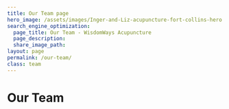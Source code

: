 ```yaml
---
title: Our Team page
hero_image: /assets/images/Inger-and-Liz-acupuncture-fort-collins-hero.jpg
search_engine_optimization:
  page_title: Our Team - WisdomWays Acupuncture
  page_description:
  share_image_path:
layout: page
permalink: /our-team/
class: team
---
```


# Our Team